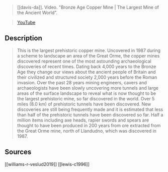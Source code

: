 > [[davis-da]]. Video. "Bronze Age Copper Mine | The Largest Mine of the Ancient World". 

> [YouTube](https://youtu.be/Iq-rWERq8U8)

## Description
> This is the largest prehistoric copper mine. Uncovered in 1987 during a scheme to landscape an area of the Great Orme, the copper mines discovered represent one of the most astounding archaeological discoveries of recent times. Dating back 4,000 years to the Bronze Age they change our views about the ancient people of Britain and their civilized and structured society 2,000 years before the Roman invasion. Over the past 28 years mining engineers, cavers and archaeologists have been slowly uncovering more tunnels and large areas of the surface landscape to reveal what is now thought to be the largest prehistoric mine, so far discovered in the world. Over 5 miles (8.0 km) of prehistoric tunnels have been discovered. New discoveries are still being frequently made and it is estimated that less than half of the prehistoric tunnels have been discovered so far. Half a million items including axe heads, rapier swords and spears are thought to have been produced in 200 years from ore extracted from the Great Orme mine, north of Llandudno, which was discovered in 1987.

## Sources
[[williams-r-veslud2019]]
[[lewis-c1996]]